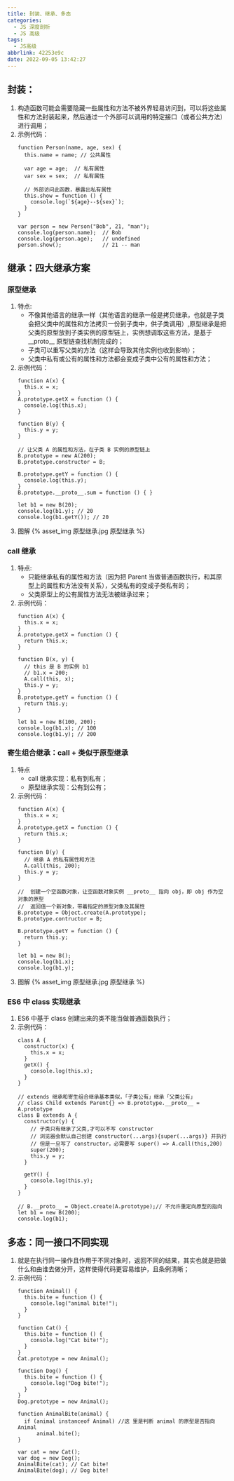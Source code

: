 ```yaml
---
title: 封装、继承、多态
categories:
  - JS 深度剖析
  - JS 高级
tags:
  - JS高级
abbrlink: 42253e9c
date: 2022-09-05 13:42:27
---
```


## 封装：

1. 构造函数可能会需要隐藏一些属性和方法不被外界轻易访问到，可以将这些属性和方法封装起来，然后通过一个外部可以调用的特定接口（或者公共方法）进行调用；
2. 示例代码：
   ```JS
   function Person(name, age, sex) {
     this.name = name; // 公共属性

     var age = age;  // 私有属性
     var sex = sex;  // 私有属性

     // 外部访问此函数，暴露出私有属性
     this.show = function () {
       console.log(`${age}--${sex}`);
     }
   }

   var person = new Person("Bob", 21, "man");
   console.log(person.name);  // Bob
   console.log(person.age);   // undefined
   person.show();             // 21 -- man
   ```

## 继承：四大继承方案

### 原型继承
1. 特点:
    - 不像其他语言的继承一样（其他语言的继承一般是拷贝继承，也就是子类会把父类中的属性和方法拷贝一份到子类中，供子类调用）,原型继承是把父类的原型放到子类实例的原型链上，实例想调取这些方法，是基于 \_\_proto\_\_ 原型链查找机制完成的；
    - 子类可以重写父类的方法（这样会导致其他实例也收到影响）；
    - 父类中私有或公有的属性和方法都会变成子类中公有的属性和方法；
2. 示例代码：
    ```JS
    function A(x) {
      this.x = x;
    }
    A.prototype.getX = function () {
      console.log(this.x);
    }
    
    function B(y) {
      this.y = y;
    }
    
    // 让父类 A 的属性和方法，在子类 B 实例的原型链上
    B.prototype = new A(200);
    B.prototype.constructor = B;
    
    B.prototype.getY = function () {
      console.log(this.y);
    }
    B.prototype.__proto__.sum = function () { }
    
    let b1 = new B(20);
    console.log(b1.y); // 20
    console.log(b1.getY()); // 20
    ```
3. 图解
    {% asset_img 原型继承.jpg 原型继承 %}

### call 继承
1. 特点: 
    - 只能继承私有的属性和方法（因为把 Parent 当做普通函数执行，和其原型上的属性和方法没有关系），父类私有的变成子类私有的；
    - 父类原型上的公有属性方法无法被继承过来；
2. 示例代码：
    ```JS
    function A(x) {
      this.x = x;
    }
    A.prototype.getX = function () {
      return this.x;
    }
    
    function B(x, y) {
      // this 是 B 的实例 b1
      // b1.x = 200;
      A.call(this, x);
      this.y = y;
    }
    B.prototype.getY = function () {
      return this.y;
    }
    
    let b1 = new B(100, 200);
    console.log(b1.x); // 100
    console.log(b1.y); // 200
    ```

### 寄生组合继承：call + 类似于原型继承
1. 特点
    - call 继承实现：私有到私有；
    - 原型继承实现：公有到公有；
2. 示例代码：
    ```JS
    function A(x) {
      this.x = x;
    }
    A.prototype.getX = function () {
      return this.x;
    }
    
    function B(y) {
      // 继承 A 的私有属性和方法
      A.call(this, 200);
      this.y = y;
    }
    
    //  创建一个空函数对象，让空函数对象实例 __proto__ 指向 obj，即 obj 作为空对象的原型
    //  返回值一个新对象，带着指定的原型对象及其属性
    B.prototype = Object.create(A.prototype);
    B.prototype.contructor = B;
    
    B.prototype.getY = function () {
      return this.y;
    }
    
    let b1 = new B();
    console.log(b1.x);
    console.log(b1.y);
    ```
3. 图解
    {% asset_img 原型继承.jpg 原型继承 %}

### ES6 中 class 实现继承
1. ES6 中基于 class 创建出来的类不能当做普通函数执行；
2. 示例代码：
    ```JS
    class A {
      constructor(x) {
        this.x = x;
      }
      getX() {
        console.log(this.x);
      }
    }
    
    // extends 继承和寄生组合继承基本类似，「子类公有」继承「父类公有」
    // class Child extends Parent{} => B.prototype.__proto__ = A.prototype
    class B extends A {
      constructor(y) {
        // 子类只有继承了父类,才可以不写 constructor
        // 浏览器会默认自己创建 constructor(...args){super(...args)} 并执行
        // 但是一旦写了 constructor，必需要写 super() => A.call(this,200)
        super(200);
        this.y = y;
      }
  
      getY() {
        console.log(this.y);
      }
    }
    
    // B.__proto__ = Object.create(A.prototype);// 不允许重定向原型的指向
    let b1 = new B(200);
    console.log(b1);
    ```

## 多态：同一接口不同实现
1. 就是在执行同一操作且作用于不同对象时，返回不同的结果，其实也就是把做什么和由谁去做分开，这样使得代码更容易维护，且条例清晰；
2. 示例代码：
   ```JS
   function Animal() {
     this.bite = function () {
       console.log("animal bite!");
     }
   }

   function Cat() {
     this.bite = function () {
       console.log("Cat bite!");
     }
   }
   Cat.prototype = new Animal();

   function Dog() {
     this.bite = function () {
       console.log("Dog bite!");
     }
   }
   Dog.prototype = new Animal();

   function AnimalBite(animal) {
     if (animal instanceof Animal) //这 里是判断 animal 的原型是否指向 Animal
         animal.bite();
   }

   var cat = new Cat();
   var dog = new Dog();
   AnimalBite(cat); // Cat bite!
   AnimalBite(dog); // Dog bite!
   ```
